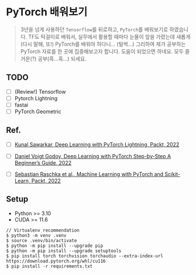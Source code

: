 # PyTorch 배워보기

> 3년을 넘게 사용하던 `Tensorflow`를 뒤로하고, `PyTorch`를 배워보기로 하였습니다. TF도 턱걸이로 배워서, 실무에서 활용할 때마다 눈물이 앞을 가렸는데 새롭게 (다시 말해, 또!) PyTorch를 배워야 하다니... (털썩...) 그리하여 제가 공부하는 PyTorch 자료를 한 곳에 집중해보고자 합니다. 도움이 되었으면 하네요. 모두 즐거운(?) 공부(흑...흑...) 되세요.

## TODO

- [ ] (Review!) Tensorflow
- [ ] Pytorch Lightning
- [ ] fastai
- [ ] PyTorch Geometric

## Ref.

- [ ] [Kunal Sawarkar, Deep Learning with PyTorch Lightning, Packt, 2022](https://www.packtpub.com/product/deep-learning-with-pytorch-lightning/9781800561618)
- [ ] [Daniel Voigt Godoy, Deep Learning with PyTorch Step-by-Step A Beginner’s Guide, 2022](https://leanpub.com/pytorch)
- [ ] [Sebastian Raschka et al., Machine Learning with PyTorch and Scikit-Learn, Packt, 2022](https://www.packtpub.com/product/machine-learning-with-pytorch-and-scikit-learn/9781801819312)


## Setup

* Python >= 3.10
* CUDA >= 11.6

```
// Virtualenv recommendation
$ python3 -m venv .venv
$ source .venv/bin/activate
$ python -m pip install --upgrade pip
$ python -m pip install --upgrade setuptools
$ pip install torch torchvision torchaudio --extra-index-url https://download.pytorch.org/whl/cu116
$ pip install -r requirements.txt
```
